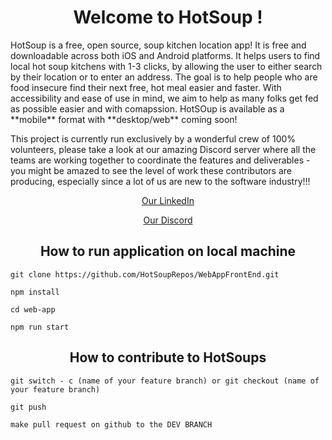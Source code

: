 <h1 align='center'> Welcome to HotSoup ! </h1>
HotSoup is a free, open source, soup kitchen location app! It is free and downloadable across both iOS and Android platforms. It helps users to find local hot soup kitchens with 1-3 clicks, by allowing the user to either search by their location or to enter an address. The goal is to help people who are food insecure find their next free, hot meal easier and faster. With accessibility and ease of use in mind, we aim to help as many folks get fed as possible easier and with comapssion. HotSOup is available as a **mobile** format with **desktop/web** coming soon!

This project is currently run exclusively by a wonderful crew of 100% volunteers, please take a look at our amazing Discord server where all the teams are working together to coordinate the features and deliverables - you might be amazed to see the level of work these contributors are producing, especially since a lot of us are new to the software industry!!!

<div align = 'center'>
  
   [Our LinkedIn](https://www.linkedin.com/company/hotsoup-info/about/)
  
   [Our Discord](https://discord.gg/RVj6bP49)

 </div>
 
 
<h2 align='center'> How to run application on local machine </h2>

```
git clone https://github.com/HotSoupRepos/WebAppFrontEnd.git
```
```
npm install
```

```
cd web-app
```
```
npm run start
```

<h2 align='center'> How to contribute to HotSoups </h2>

```
git switch - c (name of your feature branch) or git checkout (name of your feature branch)
```
```
git push
```

```
make pull request on github to the DEV BRANCH 
```




